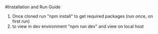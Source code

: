 #Installation and Run Guide

1. Once cloned run "npm install" to get required packages (run once, on first run)
2. to view in dev environment "npm run dev" and view on local host 
